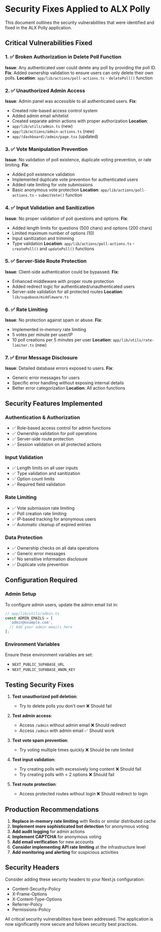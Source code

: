 # Security Fixes Applied to ALX Polly

This document outlines the security vulnerabilities that were identified and fixed in the ALX Polly application.

## Critical Vulnerabilities Fixed

### 1. ✅ Broken Authorization in Delete Poll Function
**Issue**: Any authenticated user could delete any poll by providing the poll ID.
**Fix**: Added ownership validation to ensure users can only delete their own polls.
**Location**: `app/lib/actions/poll-actions.ts` - `deletePoll()` function

### 2. ✅ Unauthorized Admin Access
**Issue**: Admin panel was accessible to all authenticated users.
**Fix**: 
- Created role-based access control system
- Added admin email whitelist
- Created separate admin actions with proper authorization
**Location**: 
- `app/lib/utils/admin.ts` (new)
- `app/lib/actions/admin-actions.ts` (new)
- `app/(dashboard)/admin/page.tsx` (updated)

### 3. ✅ Vote Manipulation Prevention
**Issue**: No validation of poll existence, duplicate voting prevention, or rate limiting.
**Fix**:
- Added poll existence validation
- Implemented duplicate vote prevention for authenticated users
- Added rate limiting for vote submissions
- Basic anonymous vote protection
**Location**: `app/lib/actions/poll-actions.ts` - `submitVote()` function

### 4. ✅ Input Validation and Sanitization
**Issue**: No proper validation of poll questions and options.
**Fix**:
- Added length limits for questions (500 chars) and options (200 chars)
- Limited maximum number of options (10)
- Input sanitization and trimming
- Type validation
**Location**: `app/lib/actions/poll-actions.ts` - `createPoll()` and `updatePoll()` functions

### 5. ✅ Server-Side Route Protection
**Issue**: Client-side authentication could be bypassed.
**Fix**:
- Enhanced middleware with proper route protection
- Added redirect logic for authenticated/unauthenticated users
- Server-side validation for all protected routes
**Location**: `lib/supabase/middleware.ts`

### 6. ✅ Rate Limiting
**Issue**: No protection against spam or abuse.
**Fix**:
- Implemented in-memory rate limiting
- 5 votes per minute per user/IP
- 10 poll creations per 5 minutes per user
**Location**: `app/lib/utils/rate-limiter.ts` (new)

### 7. ✅ Error Message Disclosure
**Issue**: Detailed database errors exposed to users.
**Fix**:
- Generic error messages for users
- Specific error handling without exposing internal details
- Better error categorization
**Location**: All action functions

## Security Features Implemented

### Authentication & Authorization
- ✅ Role-based access control for admin functions
- ✅ Ownership validation for poll operations
- ✅ Server-side route protection
- ✅ Session validation on all protected actions

### Input Validation
- ✅ Length limits on all user inputs
- ✅ Type validation and sanitization
- ✅ Option count limits
- ✅ Required field validation

### Rate Limiting
- ✅ Vote submission rate limiting
- ✅ Poll creation rate limiting
- ✅ IP-based tracking for anonymous users
- ✅ Automatic cleanup of expired entries

### Data Protection
- ✅ Ownership checks on all data operations
- ✅ Generic error messages
- ✅ No sensitive information disclosure
- ✅ Duplicate vote prevention

## Configuration Required

### Admin Setup
To configure admin users, update the admin email list in:
```typescript
// app/lib/utils/admin.ts
const ADMIN_EMAILS = [
  'admin@example.com',
  // Add your admin emails here
];
```

### Environment Variables
Ensure these environment variables are set:
- `NEXT_PUBLIC_SUPABASE_URL`
- `NEXT_PUBLIC_SUPABASE_ANON_KEY`

## Testing Security Fixes

1. **Test unauthorized poll deletion**:
   - Try to delete polls you don't own ❌ Should fail

2. **Test admin access**:
   - Access `/admin` without admin email ❌ Should redirect
   - Access `/admin` with admin email ✅ Should work

3. **Test vote spam prevention**:
   - Try voting multiple times quickly ❌ Should be rate limited

4. **Test input validation**:
   - Try creating polls with excessively long content ❌ Should fail
   - Try creating polls with < 2 options ❌ Should fail

5. **Test route protection**:
   - Access protected routes without login ❌ Should redirect to login

## Production Recommendations

1. **Replace in-memory rate limiting** with Redis or similar distributed cache
2. **Implement more sophisticated bot detection** for anonymous voting
3. **Add audit logging** for admin actions
4. **Implement CAPTCHA** for anonymous voting
5. **Add email verification** for new accounts
6. **Consider implementing API rate limiting** at the infrastructure level
7. **Add monitoring and alerting** for suspicious activities

## Security Headers

Consider adding these security headers to your Next.js configuration:
- Content-Security-Policy
- X-Frame-Options
- X-Content-Type-Options
- Referrer-Policy
- Permissions-Policy

All critical security vulnerabilities have been addressed. The application is now significantly more secure and follows security best practices.